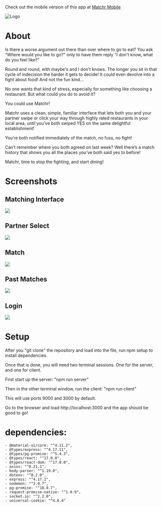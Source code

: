 Check out the mobile version of this app at <a href = "https://github.com/xrysen/matchr-mobile">Matchr Mobile</a>

![Logo](https://raw.githubusercontent.com/xrysen/matcher/master/client/public/matchrLogo.png)


# About

Is there a worse argument out there than over where to go to eat? You ask "Where would you like to go?" only to have them reply "I don't know, what do you feel like?"

Round and round, with maybe's and I don't knows. The longer you sit in that cycle of indecision the harder it gets to decide! It could even devolve into a fight about food! And not the fun kind...

No one wants that kind of stress, especially for something like choosing a restaurant. But what could you do to avoid it?

You could use Matchr!

Matchr uses a clean, simple, familiar interface that lets both you and your partner swipe or click your way through highly rated restaurants in your local area, until you’ve both swiped YES on the same delightful establishment!

You’re both notified immediately of the match, no fuss, no fight!

Can’t remember where you both agreed on last week? Well there’s a match history that shows you all the places you’ve both said yes to before!

Matchr, time to stop the fighting, and start dining!

# Screenshots 

## Matching Interface
<img src = "https://github.com/xrysen/matcher/blob/master/client/public/matchr%20screenshots/carousel.png?raw=true">

## Partner Select
<img src = "https://github.com/xrysen/matcher/blob/master/client/public/matchr%20screenshots/partner_select.png?raw=true">

## Match
<img src = "https://github.com/xrysen/matcher/blob/master/client/public/matchr%20screenshots/match.png?raw=true">

## Past Matches 
<img src = "https://github.com/xrysen/matcher/blob/master/client/public/matchr%20screenshots/past_matches.png?raw=true">

## Login
<img src = "https://github.com/xrysen/matcher/blob/master/client/public/matchr%20screenshots/login.png?raw=true">

# Setup

After you "git clone" the repository and load into the file, run npm setup to install dependencies.

Once that is done, you will need two terminal sessions. One for the server, and one for client.

First start up the server:
"npm run server"

Then in the other terminal window, run the client:
"npm run client"

This will use ports 9000 and 3000 by default. 

Go to the browser and load http://localhost:3000 and the app should be good to go!

<!-- Quick setup guide for you guys:
You'll probably have to npm install in both the root directory and the client directory as React uses its own modules by the looks of it

```
Start Express server:
"npm run server"
```

```
Start React-client:
"npm run client"
```

Express will run on Port 9000, React runs on 3000. If you're just testing things on the server use 9000, otherwise React is proxied to talk to Express from localhost:3000

If you do Ctrl+Shift+B on VSCode it'll give you the option to build/watch the Typescript code. So far I've only bothered with watching the API folder, because React auto-compiles Typescript (from what I can tell)

Database:
Thinking about our project it didn't make sense to bring in an ORM as we'll probably only have a users table? The schema seems like it'll be pretty light so it didn't make much sense to me to bring one in. 

So I've set it up with pg-promise, which is similar to what we used for the mid-term.

You'll have to setup your database in a similar way to what we used for the midterm. Then and make a .env file using the example. (Look at **Week 5 Day 5: Setup Local PG Database**)

There's an example of how to make a query in api/index.ts

-Sean -->

# dependencies:

    - @material-ui/core: "^4.11.2",
    - @types/express: "^4.17.11",
    - @types/pg-promise: "^5.4.3",
    - @types/react: "^17.0.0",
    - @types/react-dom: "^17.0.0",
    - axios: "^0.21.1",
    - body-parser: "^1.19.0",
    - dotenv: "^8.2.0",
    - express: "^4.17.1",
    - nodemon: "^2.0.7",
    - pg-promise: "^10.8.7",
    - request-promise-native: "^1.0.9",
    - socket.io: "^2.2.0",
    - universal-cookie: "^4.0.4"

